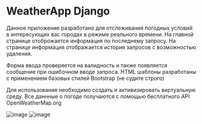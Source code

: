 # WeatherApp Django
Данное приложение разработано для отслеживания погодных условий в интересующих вас городах в режиме реального времени.
На главной странице отоброжается информация по последнему запросу.
На странице информация отображается история запросов с возможностью удаления.

Форма ввода проверяется на валидность и также появляется сообщение при ошибочном вводе запроса.
HTML шаблоны разработаны с применением базовых стилей Bootstrap (не судите строго)

Для использования необходимо создать и активизировать виртуальную среду.
Все даннные о погоде получаются с помощью бесплатного API OpenWeatherMap.org

![image](https://user-images.githubusercontent.com/105011556/187524406-ff6d5675-da36-4966-9c83-1251f6285a8a.png)
![image](https://user-images.githubusercontent.com/105011556/187524586-ba06a789-519a-4b43-8f1b-a27b583b3b57.png)
